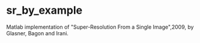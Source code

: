 # sr_by_example
Matlab implementation of "Super-Resolution From a Single Image",2009, by Glasner, Bagon and Irani.
